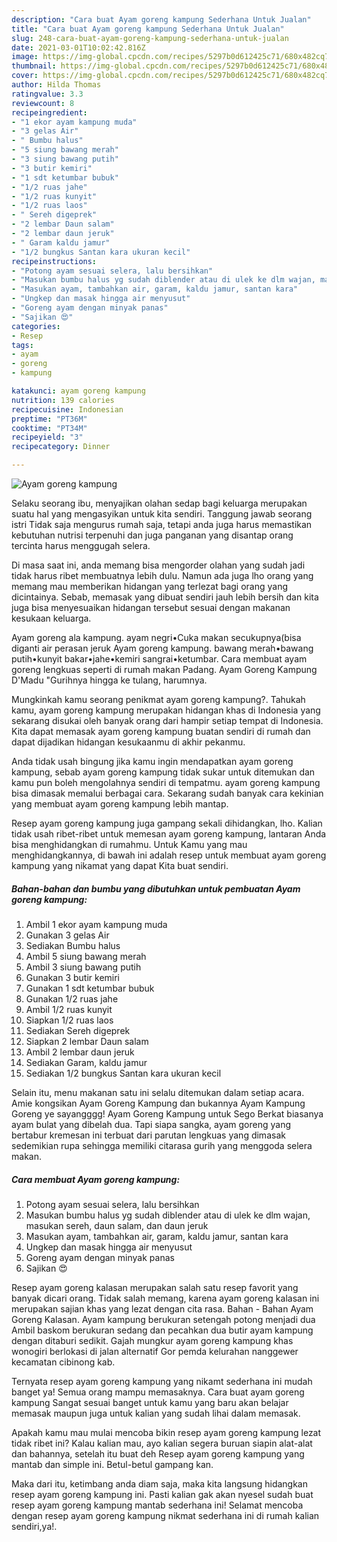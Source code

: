 ```yaml
---
description: "Cara buat Ayam goreng kampung Sederhana Untuk Jualan"
title: "Cara buat Ayam goreng kampung Sederhana Untuk Jualan"
slug: 248-cara-buat-ayam-goreng-kampung-sederhana-untuk-jualan
date: 2021-03-01T10:02:42.816Z
image: https://img-global.cpcdn.com/recipes/5297b0d612425c71/680x482cq70/ayam-goreng-kampung-foto-resep-utama.jpg
thumbnail: https://img-global.cpcdn.com/recipes/5297b0d612425c71/680x482cq70/ayam-goreng-kampung-foto-resep-utama.jpg
cover: https://img-global.cpcdn.com/recipes/5297b0d612425c71/680x482cq70/ayam-goreng-kampung-foto-resep-utama.jpg
author: Hilda Thomas
ratingvalue: 3.3
reviewcount: 8
recipeingredient:
- "1 ekor ayam kampung muda"
- "3 gelas Air"
- " Bumbu halus"
- "5 siung bawang merah"
- "3 siung bawang putih"
- "3 butir kemiri"
- "1 sdt ketumbar bubuk"
- "1/2 ruas jahe"
- "1/2 ruas kunyit"
- "1/2 ruas laos"
- " Sereh digeprek"
- "2 lembar Daun salam"
- "2 lembar daun jeruk"
- " Garam kaldu jamur"
- "1/2 bungkus Santan kara ukuran kecil"
recipeinstructions:
- "Potong ayam sesuai selera, lalu bersihkan"
- "Masukan bumbu halus yg sudah diblender atau di ulek ke dlm wajan, masukan sereh, daun salam, dan daun jeruk"
- "Masukan ayam, tambahkan air, garam, kaldu jamur, santan kara"
- "Ungkep dan masak hingga air menyusut"
- "Goreng ayam dengan minyak panas"
- "Sajikan 😍"
categories:
- Resep
tags:
- ayam
- goreng
- kampung

katakunci: ayam goreng kampung 
nutrition: 139 calories
recipecuisine: Indonesian
preptime: "PT36M"
cooktime: "PT34M"
recipeyield: "3"
recipecategory: Dinner

---
```



![Ayam goreng kampung](https://img-global.cpcdn.com/recipes/5297b0d612425c71/680x482cq70/ayam-goreng-kampung-foto-resep-utama.jpg)

Selaku seorang ibu, menyajikan olahan sedap bagi keluarga merupakan suatu hal yang mengasyikan untuk kita sendiri. Tanggung jawab seorang istri Tidak saja mengurus rumah saja, tetapi anda juga harus memastikan kebutuhan nutrisi terpenuhi dan juga panganan yang disantap orang tercinta harus menggugah selera.

Di masa  saat ini, anda memang bisa mengorder olahan yang sudah jadi tidak harus ribet membuatnya lebih dulu. Namun ada juga lho orang yang memang mau memberikan hidangan yang terlezat bagi orang yang dicintainya. Sebab, memasak yang dibuat sendiri jauh lebih bersih dan kita juga bisa menyesuaikan hidangan tersebut sesuai dengan makanan kesukaan keluarga. 

Ayam goreng ala kampung. ayam negri•Cuka makan secukupnya(bisa diganti air perasan jeruk Ayam goreng kampung. bawang merah•bawang putih•kunyit bakar•jahe•kemiri sangrai•ketumbar. Cara membuat ayam goreng lengkuas seperti di rumah makan Padang. Ayam Goreng Kampung D&#39;Madu &#34;Gurihnya hingga ke tulang, harumnya.

Mungkinkah kamu seorang penikmat ayam goreng kampung?. Tahukah kamu, ayam goreng kampung merupakan hidangan khas di Indonesia yang sekarang disukai oleh banyak orang dari hampir setiap tempat di Indonesia. Kita dapat memasak ayam goreng kampung buatan sendiri di rumah dan dapat dijadikan hidangan kesukaanmu di akhir pekanmu.

Anda tidak usah bingung jika kamu ingin mendapatkan ayam goreng kampung, sebab ayam goreng kampung tidak sukar untuk ditemukan dan kamu pun boleh mengolahnya sendiri di tempatmu. ayam goreng kampung bisa dimasak memalui berbagai cara. Sekarang sudah banyak cara kekinian yang membuat ayam goreng kampung lebih mantap.

Resep ayam goreng kampung juga gampang sekali dihidangkan, lho. Kalian tidak usah ribet-ribet untuk memesan ayam goreng kampung, lantaran Anda bisa menghidangkan di rumahmu. Untuk Kamu yang mau menghidangkannya, di bawah ini adalah resep untuk membuat ayam goreng kampung yang nikamat yang dapat Kita buat sendiri.

<!--inarticleads1-->

##### Bahan-bahan dan bumbu yang dibutuhkan untuk pembuatan Ayam goreng kampung:

1. Ambil 1 ekor ayam kampung muda
1. Gunakan 3 gelas Air
1. Sediakan  Bumbu halus
1. Ambil 5 siung bawang merah
1. Ambil 3 siung bawang putih
1. Gunakan 3 butir kemiri
1. Gunakan 1 sdt ketumbar bubuk
1. Gunakan 1/2 ruas jahe
1. Ambil 1/2 ruas kunyit
1. Siapkan 1/2 ruas laos
1. Sediakan  Sereh digeprek
1. Siapkan 2 lembar Daun salam
1. Ambil 2 lembar daun jeruk
1. Sediakan  Garam, kaldu jamur
1. Sediakan 1/2 bungkus Santan kara ukuran kecil


Selain itu, menu makanan satu ini selalu ditemukan dalam setiap acara. Amie kongsikan Ayam Goreng Kampung dan bukannya Ayam Kampung Goreng ye sayangggg! Ayam Goreng Kampung untuk Sego Berkat biasanya ayam bulat yang dibelah dua. Tapi siapa sangka, ayam goreng yang bertabur kremesan ini terbuat dari parutan lengkuas yang dimasak sedemikian rupa sehingga memiliki citarasa gurih yang menggoda selera makan. 

<!--inarticleads2-->

##### Cara membuat Ayam goreng kampung:

1. Potong ayam sesuai selera, lalu bersihkan
1. Masukan bumbu halus yg sudah diblender atau di ulek ke dlm wajan, masukan sereh, daun salam, dan daun jeruk
1. Masukan ayam, tambahkan air, garam, kaldu jamur, santan kara
1. Ungkep dan masak hingga air menyusut
1. Goreng ayam dengan minyak panas
1. Sajikan 😍


Resep ayam goreng kalasan merupakan salah satu resep favorit yang banyak dicari orang. Tidak salah memang, karena ayam goreng kalasan ini merupakan sajian khas yang lezat dengan cita rasa. Bahan - Bahan Ayam Goreng Kalasan. Ayam kampung berukuran setengah potong menjadi dua Ambil baskom berukuran sedang dan pecahkan dua butir ayam kampung dengan ditaburi sedikit. Gajah mungkur ayam goreng kampung khas wonogiri berlokasi di jalan alternatif Gor pemda kelurahan nanggewer kecamatan cibinong kab. 

Ternyata resep ayam goreng kampung yang nikamt sederhana ini mudah banget ya! Semua orang mampu memasaknya. Cara buat ayam goreng kampung Sangat sesuai banget untuk kamu yang baru akan belajar memasak maupun juga untuk kalian yang sudah lihai dalam memasak.

Apakah kamu mau mulai mencoba bikin resep ayam goreng kampung lezat tidak ribet ini? Kalau kalian mau, ayo kalian segera buruan siapin alat-alat dan bahannya, setelah itu buat deh Resep ayam goreng kampung yang mantab dan simple ini. Betul-betul gampang kan. 

Maka dari itu, ketimbang anda diam saja, maka kita langsung hidangkan resep ayam goreng kampung ini. Pasti kalian gak akan nyesel sudah buat resep ayam goreng kampung mantab sederhana ini! Selamat mencoba dengan resep ayam goreng kampung nikmat sederhana ini di rumah kalian sendiri,ya!.

